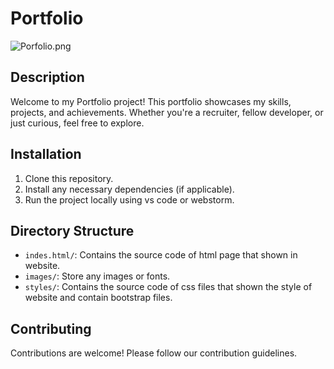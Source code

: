 # Portfolio

![Porfolio.png]([https://github.com/YassenAli/Portfolio1/blob/main/porfolio.png](https://github.com/YassenAli/Porfolio1/blob/main/Porfolio.png))

## Description
Welcome to my Portfolio project! This portfolio showcases my skills, projects, and achievements. Whether you're a recruiter, fellow developer, or just curious, feel free to explore.

## Installation
1. Clone this repository.
2. Install any necessary dependencies (if applicable).
3. Run the project locally using vs code or webstorm.

## Directory Structure
- `indes.html/`: Contains the source code of html page that shown in website.
- `images/`: Store any images or fonts.
- `styles/`: Contains the source code of css files that shown the style of website and contain bootstrap files.

## Contributing
Contributions are welcome! Please follow our contribution guidelines.


